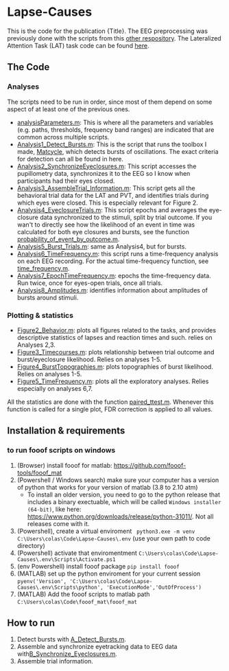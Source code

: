 # Lapse-Causes
This is the code for the publication {Title}.
The EEG preprocessing was previously done with the scripts from this [other respository](https://github.com/snipeso/Theta-SD-vs-WM).
The Lateralized Attention Task (LAT) task code can be found [here](https://github.com/snipeso/LAT).

## The Code

### Analyses
The scripts need to be run in order, since most of them depend on some aspect of at least one of the previous ones.

- [analysisParameters.m](./Analysis/analysisParameters.m): This is where all the parameters and variables (e.g. paths, thresholds, frequency band ranges) are indicated that are common across multiple scripts.
- [Analysis1_Detect_Bursts.m](./Analysis/Analysis1_Detect_Bursts.m): This is the script that runs the toolbox I made, [Matcycle](https://github.com/HuberSleepLab/Matcycle), which detects bursts of oscillations. The exact criteria for detection can all be found in here.
- [Analysis2_SynchronizeEyeclosures.m](./Analysis/Analysis2_Synchronize_Eyeclosures.m): This script accesses the pupillometry data, synchronizes it to the EEG so I know when participants had their eyes closed.
- [Analysis3_AssembleTrial_Information.m](./Analysis/Analysis3_Assemble_Trial_Information.m): This script gets all the behavioral trial data for the LAT and PVT, and identifies trials during which eyes were closed. This is especially relevant for Figure 2.
- [Analysis4_EyeclosureTrials.m](./Analysis/Analysis4_Eyeclosure_Trials.m): This script epochs and averages the eye-closure data synchronized to the stimuli, split by trial outcome. If you wan't to directly see how the likelihood of an event in time was calculated for both eye closures and bursts, see the function [probability_of_event_by_outcome.m](./functions/general/probability_of_event_by_outcome.m).
- [Analysis5_Burst_Trials.m](./Analysis/Analysis5_Bursts_Trials.m): same as Analysis4, but for bursts.
- [Analysis6_TimeFrequency.m](./Analysis/Analysis6_TimeFrequency.m): this script runs a time-frequency analysis on each EEG recording. For the actual time-frequency function, see [time_frequency.m](./functions/eeg/time_frequency.m).
- [Analysis7_EpochTimeFrequency.m](./Analysis/Analysis7_EpochTimeFrequency.m): epochs the time-frequency data. Run twice, once for eyes-open trials, once all trials.
- [Analysis8_Amplitudes.m](./Analysis/Analysis8_Amplitudes.m): identifies information about amplitudes of bursts around stimuli.


### Plotting & statistics
- [Figure2_Behavior.m](./Analysis/Figure2_Behavior.m): plots all figures related to the tasks, and provides descriptive statistics of lapses and reaction times and such. relies on Analyses 2,3.
- [Figure3_Timecourses.m](./Analysis/Figure3_Timecourses.m): plots relationship between trial outcome and burst/eyeclosure likelihood. Relies on analyses 1-5.
- [Figure4_BurstTopographies.m](./Analysis/Figure4_BurstTopographies.m): plots topographies of burst likelihood. Relies on analyses 1-5.
- [Figure5_TimeFrequency.m](./Analysis/Figure5_TimeFrequency.m): plots all the exploratory analyses. Relies especially on analyses 6,7.

All the statistics are done with the function [paired_ttest.m](/functions/stats/paired_ttest.m). Whenever this function is called for a single plot, FDR correction is applied to all values.

## Installation & requirements




### to run fooof scripts on windows

1. (Browser) install fooof for matlab: https://github.com/fooof-tools/fooof_mat
2. (Powershell / Windows search) make sure your computer has a version of python that works for your version of matlab (3.8 to 2.10 atm)
    - To install an older version, you need to go to the python release that includes a binary exectuable, which will be called `Windows installer (64-bit)`, like here: https://www.python.org/downloads/release/python-31011/. Not all releases come with it.
3. (Powershell), create a virtual enviroment ` python3.exe -m venv C:\Users\colas\Code\Lapse-Causes\.env` (use your own path to code directory)
4. (Powershell) activate that enviromentment `C:\Users\colas\Code\Lapse-Causes\.env\Scripts\Activate.ps1`
5. (env Powershell) install fooof package `pip install fooof`
6. (MATLAB) set up the python enviroment for your current session `pyenv('Version', 'C:\Users\colas\Code\Lapse-Causes\.env\Scripts\python', 'ExecutionMode','OutOfProcess')`
7. (MATLAB) Add the fooof scripts to matlab path `C:\Users\colas\Code\fooof_mat\fooof_mat`


## How to run

1. Detect bursts with [A_Detect_Bursts.m](./Analysis/A_Detect_Bursts.m).
2. Assemble and synchronize eyetracking data to EEG data with[B_Synchronize_Eyeclosures.m](./Analysis/B_Synchronize_Eyeclosures.m).
3. Assemble trial information.